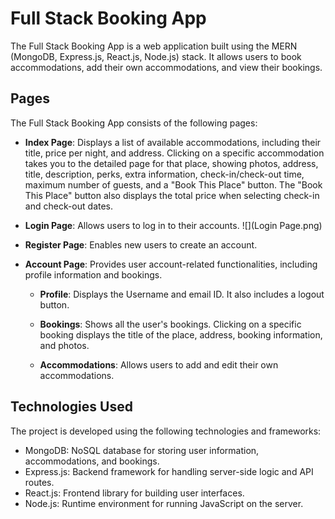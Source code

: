 # Full Stack Booking App

The Full Stack Booking App is a web application built using the MERN (MongoDB, Express.js, React.js, Node.js) stack. It allows users to book accommodations, add their own accommodations, and view their bookings.

## Pages

The Full Stack Booking App consists of the following pages:

- **Index Page**: Displays a list of available accommodations, including their title, price per night, and address. Clicking on a specific accommodation takes you to the detailed page for that place, showing photos, address, title, description, perks, extra information, check-in/check-out time, maximum number of guests, and a "Book This Place" button. The "Book This Place" button also displays the total price when selecting check-in and check-out dates.

- **Login Page**: Allows users to log in to their accounts.
  ![](Login Page.png)

- **Register Page**: Enables new users to create an account.

- **Account Page**: Provides user account-related functionalities, including profile information and bookings.

  - **Profile**: Displays the Username and email ID. It also includes a logout button.

  - **Bookings**: Shows all the user's bookings. Clicking on a specific booking displays the title of the place, address, booking information, and photos.

  - **Accommodations**: Allows users to add and edit their own accommodations.

## Technologies Used

The project is developed using the following technologies and frameworks:

- MongoDB: NoSQL database for storing user information, accommodations, and bookings.
- Express.js: Backend framework for handling server-side logic and API routes.
- React.js: Frontend library for building user interfaces.
- Node.js: Runtime environment for running JavaScript on the server.


